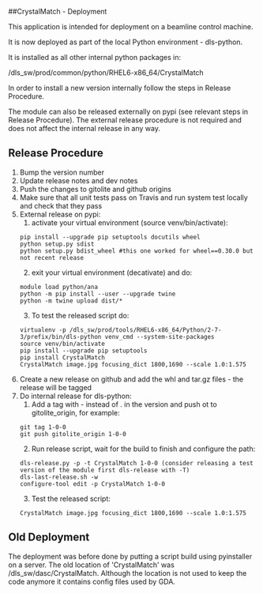 ##CrystalMatch - Deployment

This application is intended for deployment on a beamline control machine.

It is now deployed as part of the local Python environment - dls-python.

It is installed as all other internal python packages in:

/dls_sw/prod/common/python/RHEL6-x86_64/CrystalMatch

In order to install a new version internally follow the steps in Release Procedure.

The module can also be released externally on pypi (see relevant steps in Release Procedure).
The external release procedure is not required and does not affect the internal release in any way.

## Release Procedure

1. Bump the version number
2. Update release notes and dev notes
3. Push the changes to gitolite and github origins
4. Make sure that all unit tests pass on Travis and run system test locally and check that they pass
5. External release on pypi:
    1. activate your virtual environment (source venv/bin/activate):
    ```
    pip install --upgrade pip setuptools docutils wheel
    python setup.py sdist
    python setup.py bdist_wheel #this one worked for wheel==0.30.0 but not recent release
    ```
    2. exit your virtual environment (decativate) and do:
    ```
    module load python/ana
    python -m pip install --user --upgrade twine
    python -m twine upload dist/*
    ```
    3. To test the released script do:
    ```
    virtualenv -p /dls_sw/prod/tools/RHEL6-x86_64/Python/2-7-3/prefix/bin/dls-python venv_cmd --system-site-packages
    source venv/bin/activate
    pip install --upgrade pip setuptools
    pip install CrystalMatch
    CrystalMatch image.jpg focusing_dict 1800,1690 --scale 1.0:1.575
    ```
6. Create a new release on github and add the whl and tar.gz files - the release will be tagged
7. Do internal release for dls-python:
    1. Add a tag with - instead of . in the version and push ot to gitolite_origin, for example:
    ```
    git tag 1-0-0
    git push gitolite_origin 1-0-0
    ```
    2. Run release script, wait for the build to finish and configure the path:
    ```
    dls-release.py -p -t CrystalMatch 1-0-0 (consider releasing a test version of the module first dls-release with -T)
    dls-last-release.sh -w
    configure-tool edit -p CrystalMatch 1-0-0
    ```
    3. Test the released script:
    ```
    CrystalMatch image.jpg focusing_dict 1800,1690 --scale 1.0:1.575
    ```

## Old Deployment

The deployment was before done by putting a script build using pyinstaller on a server.
The old location of 'CrystalMatch' was /dls_sw/dasc/CrystalMatch.
Although the location is not used to keep the code anymore it contains config files used by GDA.